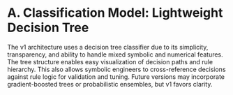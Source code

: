 # A. Classification Model: Lightweight Decision Tree

The v1 architecture uses a decision tree classifier due to its simplicity, transparency, and ability to handle mixed symbolic and numerical features. The tree structure enables easy visualization of decision paths and rule hierarchy. This also allows symbolic engineers to cross-reference decisions against rule logic for validation and tuning. Future versions may incorporate gradient-boosted trees or probabilistic ensembles, but v1 favors clarity.

